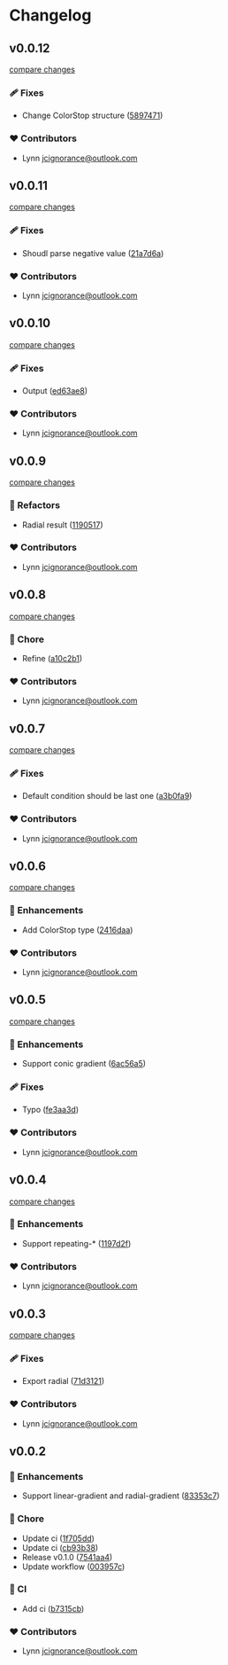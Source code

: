 # Changelog


## v0.0.12

[compare changes](https://github.com/Jackie1210/css-gradient-parser/compare/v0.0.11...v0.0.12)

### 🩹 Fixes

- Change ColorStop structure ([5897471](https://github.com/Jackie1210/css-gradient-parser/commit/5897471))

### ❤️ Contributors

- Lynn <jcignorance@outlook.com>

## v0.0.11

[compare changes](https://github.com/Jackie1210/css-gradient-parser/compare/v0.0.10...v0.0.11)

### 🩹 Fixes

- Shoudl parse negative value ([21a7d6a](https://github.com/Jackie1210/css-gradient-parser/commit/21a7d6a))

### ❤️ Contributors

- Lynn <jcignorance@outlook.com>

## v0.0.10

[compare changes](https://github.com/Jackie1210/css-gradient-parser/compare/v0.0.9...v0.0.10)

### 🩹 Fixes

- Output ([ed63ae8](https://github.com/Jackie1210/css-gradient-parser/commit/ed63ae8))

### ❤️ Contributors

- Lynn <jcignorance@outlook.com>

## v0.0.9

[compare changes](https://github.com/Jackie1210/css-gradient-parser/compare/v0.0.8...v0.0.9)

### 💅 Refactors

- Radial result ([1190517](https://github.com/Jackie1210/css-gradient-parser/commit/1190517))

### ❤️ Contributors

- Lynn <jcignorance@outlook.com>

## v0.0.8

[compare changes](https://github.com/Jackie1210/css-gradient-parser/compare/v0.0.7...v0.0.8)

### 🏡 Chore

- Refine ([a10c2b1](https://github.com/Jackie1210/css-gradient-parser/commit/a10c2b1))

### ❤️ Contributors

- Lynn <jcignorance@outlook.com>

## v0.0.7

[compare changes](https://github.com/Jackie1210/css-gradient-parser/compare/v0.0.6...v0.0.7)

### 🩹 Fixes

- Default condition should be last one ([a3b0fa9](https://github.com/Jackie1210/css-gradient-parser/commit/a3b0fa9))

### ❤️ Contributors

- Lynn <jcignorance@outlook.com>

## v0.0.6

[compare changes](https://github.com/Jackie1210/css-gradient-parser/compare/v0.0.5...v0.0.6)

### 🚀 Enhancements

- Add ColorStop type ([2416daa](https://github.com/Jackie1210/css-gradient-parser/commit/2416daa))

### ❤️ Contributors

- Lynn <jcignorance@outlook.com>

## v0.0.5

[compare changes](https://github.com/Jackie1210/css-gradient-parser/compare/v0.0.4...v0.0.5)

### 🚀 Enhancements

- Support conic gradient ([6ac56a5](https://github.com/Jackie1210/css-gradient-parser/commit/6ac56a5))

### 🩹 Fixes

- Typo ([fe3aa3d](https://github.com/Jackie1210/css-gradient-parser/commit/fe3aa3d))

### ❤️ Contributors

- Lynn <jcignorance@outlook.com>

## v0.0.4

[compare changes](https://github.com/Jackie1210/css-gradient-parser/compare/v0.0.3...v0.0.4)

### 🚀 Enhancements

- Support repeating-* ([1197d2f](https://github.com/Jackie1210/css-gradient-parser/commit/1197d2f))

### ❤️ Contributors

- Lynn <jcignorance@outlook.com>

## v0.0.3

[compare changes](https://github.com/Jackie1210/css-gradient-parser/compare/v0.0.2...v0.0.3)

### 🩹 Fixes

- Export radial ([71d3121](https://github.com/Jackie1210/css-gradient-parser/commit/71d3121))

### ❤️ Contributors

- Lynn <jcignorance@outlook.com>

## v0.0.2


### 🚀 Enhancements

- Support linear-gradient and radial-gradient ([83353c7](https://github.com/Jackie1210/css-gradient-parser/commit/83353c7))

### 🏡 Chore

- Update ci ([1f705dd](https://github.com/Jackie1210/css-gradient-parser/commit/1f705dd))
- Update ci ([cb93b38](https://github.com/Jackie1210/css-gradient-parser/commit/cb93b38))
- Release v0.1.0 ([7541aa4](https://github.com/Jackie1210/css-gradient-parser/commit/7541aa4))
- Update workflow ([003957c](https://github.com/Jackie1210/css-gradient-parser/commit/003957c))

### 🤖 CI

- Add ci ([b7315cb](https://github.com/Jackie1210/css-gradient-parser/commit/b7315cb))

### ❤️ Contributors

- Lynn <jcignorance@outlook.com>

